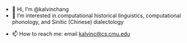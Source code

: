 - 👋 Hi, I’m @kalvinchang
- 👀 I’m interested in computational historical linguistics, computational phonology, and Sinitic (Chinese) dialectology
<!-- - 🌱 I’m currently learning ...
- 💞️ I’m looking to collaborate on ... -->
- 📫 How to reach me: email [kalvinc@cs.cmu.edu](kalvinc@cs.cmu.edu)

<!---
kalvinchang/kalvinchang is a ✨ special ✨ repository because its `README.md` (this file) appears on your GitHub profile.
You can click the Preview link to take a look at your changes.
--->
